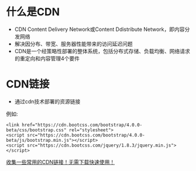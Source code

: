 # 什么是CDN

* CDN Content Delivery Network或Content Ddistribute Network，即内容分发网络
* 解决因分布、带宽、服务器性能带来的访问延迟问题
* CDN是一个经策略性部署的整体系统，包括分布式存储、负载均衡、网络请求的重定向和内容管理4个要件

# CDN链接

* 通过cdn技术部署的资源链接

例如:
```
<link href="https://cdn.bootcss.com/bootstrap/4.0.0-beta/css/bootstrap.css" rel="stylesheet">
<script src="https://cdn.bootcss.com/bootstrap/4.0.0-beta/js/bootstrap.min.js"></script>
<script src="https://cdn.bootcss.com/jquery/1.8.3/jquery.min.js"></script>
```

[收集一些常用的CDN链接！无需下载快速使用！](https://www.cnblogs.com/e0yu/p/7421000.html)